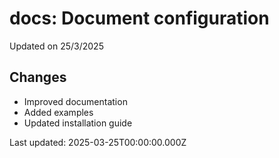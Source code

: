 # docs: Document configuration

Updated on 25/3/2025

## Changes
- Improved documentation
- Added examples
- Updated installation guide

Last updated: 2025-03-25T00:00:00.000Z